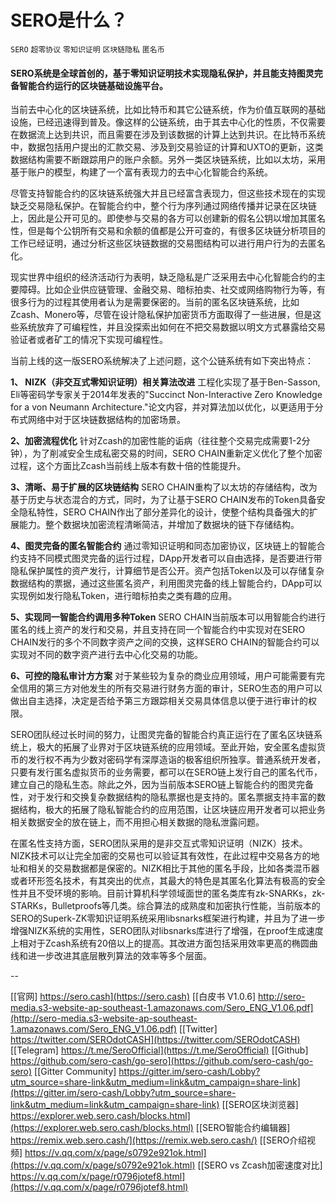 # SERO是什么？

`SERO` `超零协议` `零知识证明` `区块链隐私` `匿名币`

#### **SERO系统是全球首创的，基于零知识证明技术实现隐私保护，并且能支持图灵完备智能合约运行的区块链基础设施平台。**

当前去中心化的区块链系统，比如比特币和其它公链系统，作为价值互联网的基础设施，已经迅速得到普及。像这样的公链系统，由于其去中心化的性质，不仅需要在数据流上达到共识，而且需要在涉及到该数据的计算上达到共识。在比特币系统中，数据包括用户提出的汇款交易、涉及到交易验证的计算和UXTO的更新，这类数据结构需要不断跟踪用户的账户余额。另外一类区块链系统，比如以太坊，采用基于账户的模型，构建了一个富有表现力的去中心化智能合约系统。

尽管支持智能合约的区块链系统强大并且已经富含表现力，但这些技术现在的实现缺乏交易隐私保护。在智能合约中，整个行为序列通过网络传播并记录在区块链上，因此是公开可见的。即使参与交易的各方可以创建新的假名公钥以增加其匿名性，但是每个公钥所有交易和余额的值都是公开可查的，有很多区块链分析项目的工作已经证明，通过分析这些区块链数据的交易图结构可以进行用户行为的去匿名化。

现实世界中组织的经济活动行为表明，缺乏隐私是广泛采用去中心化智能合约的主要障碍。比如企业供应链管理、金融交易、暗标拍卖、社交或网络购物行为等，有很多行为的过程其使用者认为是需要保密的。当前的匿名区块链系统，比如Zcash、Monero等，尽管在设计隐私保护加密货币方面取得了一些进展，但是这些系统放弃了可编程性，并且没探索出如何在不把交易数据以明文方式暴露给交易验证者或者矿工的情况下实现可编程性。

当前上线的这一版SERO系统解决了上述问题，这个公链系统有如下突出特点：

**1、 NIZK（非交互式零知识证明）相关算法改进**
工程化实现了基于Ben-Sasson, Eli等密码学专家关于2014年发表的"Succinct Non-Interactive Zero Knowledge for a von Neumann Architecture."论文内容，并对算法加以优化，以更适用于分布式网络中对于区块链数据结构的加密场景。

**2、加密流程优化**
针对Zcash的加密性能的诟病（往往整个交易完成需要1-2分钟），为了削减安全生成私密交易的时间，SERO CHAIN重新定义优化了整个加密过程，这个方面比Zcash当前线上版本有数十倍的性能提升。

**3、清晰、易于扩展的区块链结构**
SERO CHAIN重构了以太坊的存储结构，改为基于历史与状态混合的方式，同时，为了让基于SERO CHAIN发布的Token具备安全隐私特性，SERO CHAIN作出了部分差异化的设计，使整个结构具备强大的扩展能力。整个数据块加密流程清晰简洁，并增加了数据块的链下存储结构。

**4、图灵完备的匿名智能合约**
通过零知识证明和同态加密协议，区块链上的智能合约支持不同模式图灵完备的运行过程，DApp开发者可以自由选择，是否要进行带隐私保护属性的资产发行，计算细节是否公开。资产包括Token以及可以存储复杂数据结构的票据，通过这些匿名资产，利用图灵完备的线上智能合约，DApp可以实现例如发行隐私Token，进行暗标拍卖之类有趣的应用。

**5、实现同一智能合约调用多种Token**
SERO CHAIN当前版本可以用智能合约进行匿名的线上资产的发行和交易，并且支持在同一个智能合约中实现对在SERO CHAIN发⾏的多个不同数字资产之间的交换，这样SERO CHAIN的智能合约可以实现对不同的数字资产进行去中心化交易的功能。

**6、可控的隐私审计⽅方案**
对于某些较为复杂的商业应用领域，用户可能需要有完全信用的第三⽅对他发⽣的所有交易进⾏财务方面的审计，SERO生态的用户可以做出自主选择，决定是否给予第三⽅跟踪相关交易具体信息以便于进行审计的权限。

SERO团队经过长时间的努力，让图灵完备的智能合约真正运行在了匿名区块链系统上，极大的拓展了业界对于区块链系统的应用领域。至此开始，安全匿名虚拟货币的发行权不再为少数对密码学有深厚造诣的极客组织所独享。普通系统开发者，只要有发行匿名虚拟货币的业务需要，都可以在SERO链上发行自己的匿名代币，建立自己的隐私生态。除此之外，因为当前版本SERO链上智能合约的图灵完备性，对于发行和交换复杂数据结构的隐私票据也是支持的。匿名票据支持丰富的数据结构，极大的拓展了隐私智能合约的应用范围，让区块链应用开发者可以把业务相关数据安全的放在链上，而不用担心相关数据的隐私泄露问题。

在匿名性支持方面，SERO团队采用的是非交互式零知识证明（NIZK）技术。NIZK技术可以让完全加密的交易也可以验证其有效性，在此过程中交易各方的地址和相关的交易数据都是保密的。NIZK相比于其他的匿名手段，比如各类混币器或者环形签名技术，有其突出的优点，其最大的特色是其匿名化算法有极高的安全性并且不受环境的影响。目前计算机科学领域面世的匿名类库有zk-SNARKs，zk-STARKs，Bulletproofs等几类。综合算法的成熟度和加密执行性能，当前版本的SERO的Superk-ZK零知识证明系统采用libsnarks框架进行构建，并且为了进一步增强NIZK系统的实用性，SERO团队对libsnarks库进行了增强，在proof生成速度上相对于Zcash系统有20倍以上的提高。其改进方面包括采用效率更高的椭圆曲线和进一步改进其底层散列算法的效率等多个层面。



--



[[官网] https://sero.cash](https://sero.cash)
[[白皮书 V1.0.6] http://sero-media.s3-website-ap-southeast-1.amazonaws.com/Sero_ENG_V1.06.pdf](http://sero-media.s3-website-ap-southeast-1.amazonaws.com/Sero_ENG_V1.06.pdf)
[[Twitter] https://twitter.com/SEROdotCASH](https://twitter.com/SEROdotCASH)
[[Telegram] https://t.me/SeroOfficial](https://t.me/SeroOfficial)
[[Github] https://github.com/sero-cash/go-sero](https://github.com/sero-cash/go-sero)
[[Gitter Community] https://gitter.im/sero-cash/Lobby?utm_source=share-link&utm_medium=link&utm_campaign=share-link](https://gitter.im/sero-cash/Lobby?utm_source=share-link&utm_medium=link&utm_campaign=share-link)
[[SERO区块浏览器]  https://explorer.web.sero.cash/blocks.html](https://explorer.web.sero.cash/blocks.html)
[[SERO智能合约编辑器]  https://remix.web.sero.cash/](https://remix.web.sero.cash/)
[[SERO介绍视频] https://v.qq.com/x/page/s0792e921ok.html](https://v.qq.com/x/page/s0792e921ok.html)
[[SERO vs Zcash加密速度对比] https://v.qq.com/x/page/r0796jotef8.html](https://v.qq.com/x/page/r0796jotef8.html)
